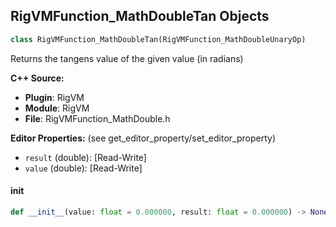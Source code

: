 ## RigVMFunction_MathDoubleTan Objects

```python
class RigVMFunction_MathDoubleTan(RigVMFunction_MathDoubleUnaryOp)
```

Returns the tangens value of the given value (in radians)

**C++ Source:**

- **Plugin**: RigVM
- **Module**: RigVM
- **File**: RigVMFunction_MathDouble.h

**Editor Properties:** (see get_editor_property/set_editor_property)

- ``result`` (double):  [Read-Write]
- ``value`` (double):  [Read-Write]

<a id="unreal.RigVMFunction_MathDoubleTan.__init__"></a>

#### __init__

```python
def __init__(value: float = 0.000000, result: float = 0.000000) -> None
```

<a id="unreal.RigUnit_MathDoubleTan"></a>